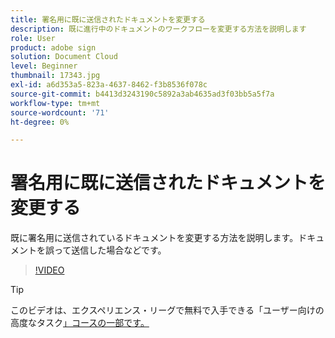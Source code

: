 ```yaml
---
title: 署名用に既に送信されたドキュメントを変更する
description: 既に進行中のドキュメントのワークフローを変更する方法を説明します
role: User
product: adobe sign
solution: Document Cloud
level: Beginner
thumbnail: 17343.jpg
exl-id: a6d353a5-823a-4637-8462-f3b8536f078c
source-git-commit: b4413d3243190c5892a3ab4635ad3f03bb5a5f7a
workflow-type: tm+mt
source-wordcount: '71'
ht-degree: 0%

---
```


# 署名用に既に送信されたドキュメントを変更する

既に署名用に送信されているドキュメントを変更する方法を説明します。ドキュメントを誤って送信した場合などです。

>[!VIDEO](https://video.tv.adobe.com/v/17343?hidetitle=true)

>[!TIP]
>
>このビデオは、エクスペリエンス・リーグで無料で入手できる「ユーザー向けの高度なタスク[」コースの一部です。](https://experienceleague.adobe.com/?recommended=Sign-U-1-2020.3)
